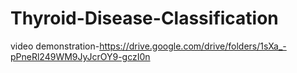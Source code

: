 # Thyroid-Disease-Classification
video demonstration-https://drive.google.com/drive/folders/1sXa_-pPneRl249WM9JyJcrOY9-gczI0n
